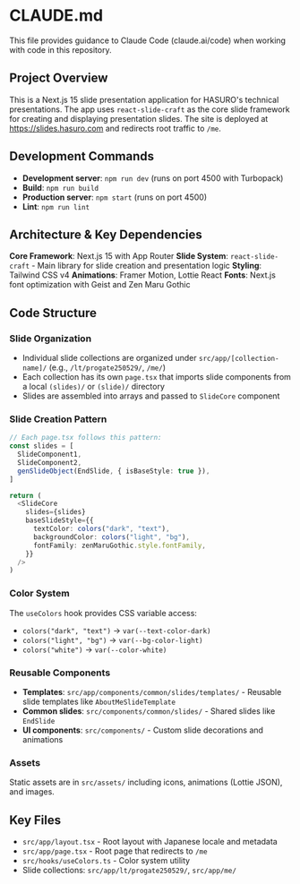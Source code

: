 # CLAUDE.md

This file provides guidance to Claude Code (claude.ai/code) when working with code in this repository.

## Project Overview

This is a Next.js 15 slide presentation application for HASURO's technical presentations. The app uses `react-slide-craft` as the core slide framework for creating and displaying presentation slides. The site is deployed at https://slides.hasuro.com and redirects root traffic to `/me`.

## Development Commands

- **Development server**: `npm run dev` (runs on port 4500 with Turbopack)
- **Build**: `npm run build`
- **Production server**: `npm start` (runs on port 4500)
- **Lint**: `npm run lint`

## Architecture & Key Dependencies

**Core Framework**: Next.js 15 with App Router
**Slide System**: `react-slide-craft` - Main library for slide creation and presentation logic
**Styling**: Tailwind CSS v4
**Animations**: Framer Motion, Lottie React
**Fonts**: Next.js font optimization with Geist and Zen Maru Gothic

## Code Structure

### Slide Organization
- Individual slide collections are organized under `src/app/[collection-name]/` (e.g., `/lt/progate250529/`, `/me/`)
- Each collection has its own `page.tsx` that imports slide components from a local `(slides)/` or `(slide)/` directory
- Slides are assembled into arrays and passed to `SlideCore` component

### Slide Creation Pattern
```typescript
// Each page.tsx follows this pattern:
const slides = [
  SlideComponent1,
  SlideComponent2,
  genSlideObject(EndSlide, { isBaseStyle: true }),
]

return (
  <SlideCore
    slides={slides}
    baseSlideStyle={{
      textColor: colors("dark", "text"),
      backgroundColor: colors("light", "bg"),
      fontFamily: zenMaruGothic.style.fontFamily,
    }}
  />
)
```

### Color System
The `useColors` hook provides CSS variable access:
- `colors("dark", "text")` → `var(--text-color-dark)`
- `colors("light", "bg")` → `var(--bg-color-light)`
- `colors("white")` → `var(--color-white)`

### Reusable Components
- **Templates**: `src/app/components/common/slides/templates/` - Reusable slide templates like `AboutMeSlideTemplate`
- **Common slides**: `src/components/common/slides/` - Shared slides like `EndSlide`
- **UI components**: `src/components/` - Custom slide decorations and animations

### Assets
Static assets are in `src/assets/` including icons, animations (Lottie JSON), and images.

## Key Files

- `src/app/layout.tsx` - Root layout with Japanese locale and metadata
- `src/app/page.tsx` - Root page that redirects to `/me`
- `src/hooks/useColors.ts` - Color system utility
- Slide collections: `src/app/lt/progate250529/`, `src/app/me/`